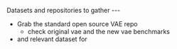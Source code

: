 Datasets and repositories to gather ---

* Grab the standard open source VAE repo
  * check original vae and the new vae benchmarks
* and relevant dataset for